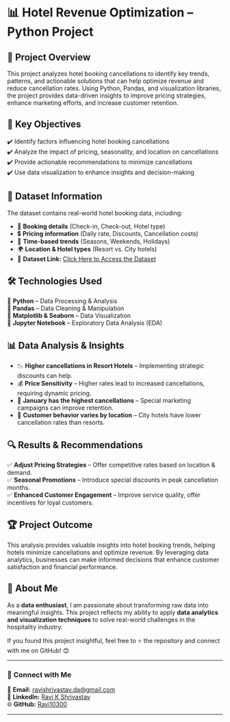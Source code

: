 # 📊 Hotel Revenue Optimization – Python Project  

## 📌 Project Overview  
This project analyzes hotel booking cancellations to identify key trends, patterns, and actionable solutions that can help optimize revenue and reduce cancellation rates. Using Python, Pandas, and visualization libraries, the project provides data-driven insights to improve pricing strategies, enhance marketing efforts, and increase customer retention.  

## 🚀 Key Objectives  
✔️ Identify factors influencing hotel booking cancellations  
✔️ Analyze the impact of pricing, seasonality, and location on cancellations  
✔️ Provide actionable recommendations to minimize cancellations  
✔️ Use data visualization to enhance insights and decision-making  

## 📂 Dataset Information  
The dataset contains real-world hotel booking data, including:  
- 📌 **Booking details** (Check-in, Check-out, Hotel type)  
- 💲 **Pricing information** (Daily rate, Discounts, Cancellation costs)  
- 📅 **Time-based trends** (Seasons, Weekends, Holidays)  
- 🌍 **Location & Hotel types** (Resort vs. City hotels)
- 🔗 **Dataset Link:** [Click Here to Access the Dataset](https://www.kaggle.com/datasets/mojtaba142/hotel-booking/data)

## 🛠️ Technologies Used  
🔹 **Python** – Data Processing & Analysis  
🔹 **Pandas** – Data Cleaning & Manipulation  
🔹 **Matplotlib & Seaborn** – Data Visualization  
🔹 **Jupyter Notebook** – Exploratory Data Analysis (EDA)  

## 📊 Data Analysis & Insights  
- 📉 **Higher cancellations in Resort Hotels** – Implementing strategic discounts can help.  
- 💰 **Price Sensitivity** – Higher rates lead to increased cancellations, requiring dynamic pricing.  
- 📆 **January has the highest cancellations** – Special marketing campaigns can improve retention.  
- 🏨 **Customer behavior varies by location** – City hotels have lower cancellation rates than resorts.  

## 🔍 Results & Recommendations  
✅ **Adjust Pricing Strategies** – Offer competitive rates based on location & demand.  
✅ **Seasonal Promotions** – Introduce special discounts in peak cancellation months.  
✅ **Enhanced Customer Engagement** – Improve service quality, offer incentives for loyal customers.  

## 🏆 Project Outcome  
This analysis provides valuable insights into hotel booking trends, helping hotels minimize cancellations and optimize revenue. By leveraging data analytics, businesses can make informed decisions that enhance customer satisfaction and financial performance.  

## 🤝 About Me  
As a **data enthusiast**, I am passionate about transforming raw data into meaningful insights. This project reflects my ability to apply **data analytics and visualization techniques** to solve real-world challenges in the hospitality industry.  

If you found this project insightful, feel free to ⭐ the repository and connect with me on GitHub! 😊  

---

### 🔗 **Connect with Me**  
📧 **Email:** [ravishrivastav.da@gmail.com](mailto:ravishrivastav.da@gmail.com)  
💼 **LinkedIn:** [Ravi K Shrivastav](https://www.linkedin.com/in/ravi-k-shrivastav-5859b0246/)  
🌐 **GitHub:** [Ravi10300](https://github.com/Ravi10300)

 

---

